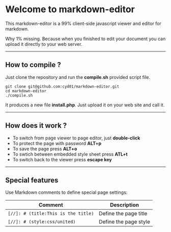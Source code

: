 [//]: # (title:markdown-editor)

# Welcome to markdown-editor

This markdown-editor is a 99% client-side javascript viewer and editor for markdown.

Why 1% missing. Because when you finished to edit your document you can upload it directly to your web server.

---

## How to compile ?

Just clone the repository and run the **compile.sh** provided script file.

```
git clone git@github.com:cyd01/markdown-editor.git
cd markdown-editor
./compile.sh
```

It produces a new file **install.php**. Just upload it on your web site and call it.

---

## How does it work ?

- To switch from page viewer to page editor, just **double-click**
- To protect the page with password **ALT+p**
- To save the page press **ALT+o**
- To swtich between embedded style sheet press **ATL+t**
- To switch back to the viewer press **escape key**

---

## Special features

Use Markdown comments to define special page settings:

| Comment                             | Description           |
| ----------------------------------- | --------------------- |
| `[//]: # (title:This is the title)` | Define the page title |
| `[//]: # (style:css/united)`        | Define the page style |
